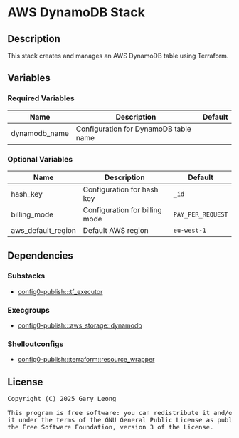 # AWS DynamoDB Stack

## Description
This stack creates and manages an AWS DynamoDB table using Terraform.

## Variables

### Required Variables

| Name | Description | Default |
|------|-------------|---------|
| dynamodb_name | Configuration for DynamoDB table name | &nbsp; |

### Optional Variables

| Name | Description | Default |
|------|-------------|---------|
| hash_key | Configuration for hash key | `_id` |
| billing_mode | Configuration for billing mode | `PAY_PER_REQUEST` |
| aws_default_region | Default AWS region | `eu-west-1` |

## Dependencies

### Substacks
- [config0-publish:::tf_executor](http://config0.http.redirects.s3-website-us-east-1.amazonaws.com/assets/stacks/config0-publish/tf_executor/default)

### Execgroups
- [config0-publish:::aws_storage::dynamodb](http://config0.http.redirects.s3-website-us-east-1.amazonaws.com/assets/exec/groups/config0-publish/aws_storage/dynamodb/default)

### Shelloutconfigs
- [config0-publish:::terraform::resource_wrapper](http://config0.http.redirects.s3-website-us-east-1.amazonaws.com/assets/shelloutconfigs/config0-publish/terraform/resource_wrapper/default)

## License
<pre>
Copyright (C) 2025 Gary Leong <gary@config0.com>

This program is free software: you can redistribute it and/or modify
it under the terms of the GNU General Public License as published by
the Free Software Foundation, version 3 of the License.
</pre>